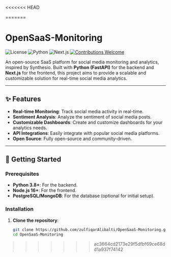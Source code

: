 <<<<<<< HEAD
 
=======
# OpenSaaS-Monitoring

![License](https://img.shields.io/badge/license-MIT-blue.svg)
![Python](https://img.shields.io/badge/Python-3.8%2B-blue)
![Next.js](https://img.shields.io/badge/Next.js-13%2B-blue)
[![Contributions Welcome](https://img.shields.io/badge/contributions-welcome-brightgreen.svg)](CONTRIBUTING.md)

An open-source SaaS platform for social media monitoring and analytics, inspired by Synthesio. Built with **Python (FastAPI)** for the backend and **Next.js** for the frontend, this project aims to provide a scalable and customizable solution for real-time social media analytics.

---

## ✨ Features

- **Real-time Monitoring**: Track social media activity in real-time.
- **Sentiment Analysis**: Analyze the sentiment of social media posts.
- **Customizable Dashboards**: Create and customize dashboards for your analytics needs.
- **API Integrations**: Easily integrate with popular social media platforms.
- **Open Source**: Fully open-source and community-driven.

---

## 🚀 Getting Started

### Prerequisites

- **Python 3.8+**: For the backend.
- **Node.js 16+**: For the frontend.
- **PostgreSQL/MongoDB**: For the database (optional for initial setup).

### Installation

1. **Clone the repository**:
   ```bash
   git clone https://github.com/zulfiqarAlibalti/OpenSaaS-Monitoring.git
   cd OpenSaaS-Monitoring
>>>>>>> ac3664cd2173e29f5dfbf69ce68dd1a937f74142
